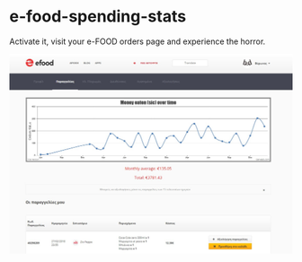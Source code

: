 # e-food-spending-stats

Activate it, visit your e-FOOD orders page and experience the horror.

![Screenshot](screenshot.jpg?raw=true "Screenshot")
